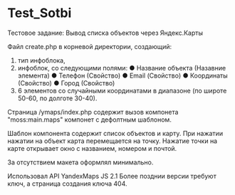 # Test_Sotbi
Тестовое задание:
Вывод списка объектов через Яндекс.Карты

Файл create.php в корневой директории, создающий:
  1) тип инфоблока, 
  2) инфоблок, со следующими полями:
      ● Название объекта (Назавние элемента)
      ● Телефон (Свойство)
      ● Email (Свойство)
      ● Координаты (Свойство)
      ● Город (Свойство)
   4) 6 элементов со случайными координатами в диапазоне (по широте 50-60, по долготе 30-40). 

Страница /ymaps/index.php содержит вызов компонета "moss:main.maps" компонет с дефолтным шаблоном.

Шаблон компонента содержит список объектов и карту. 
  При нажатии нажатии на объект карта перемещается на точку. 
  Нажатие точки на карте открывает окно с названием, номером и почтой.

За отсутствием макета оформлял минимально.

Использовал API YandexMaps JS 2.1 
 Более позднии версии требуют ключ, а страница создания ключа 404.
 
